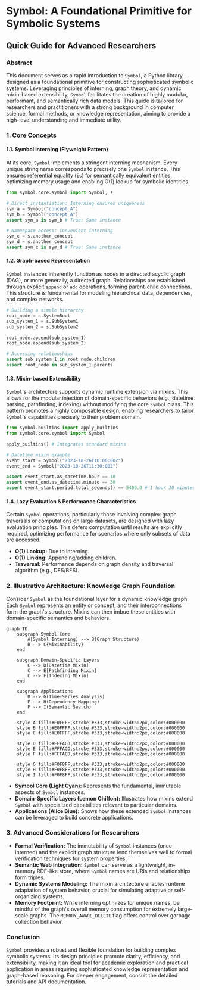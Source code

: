 # Symbol: A Foundational Primitive for Symbolic Systems

## Quick Guide for Advanced Researchers

### Abstract

This document serves as a rapid introduction to `Symbol`, a Python library designed as a foundational primitive for constructing sophisticated symbolic systems. Leveraging principles of interning, graph theory, and dynamic mixin-based extensibility, `Symbol` facilitates the creation of highly modular, performant, and semantically rich data models. This guide is tailored for researchers and practitioners with a strong background in computer science, formal methods, or knowledge representation, aiming to provide a high-level understanding and immediate utility.

### 1. Core Concepts

#### 1.1. Symbol Interning (Flyweight Pattern)

At its core, `Symbol` implements a stringent interning mechanism. Every unique string name corresponds to precisely one `Symbol` instance. This ensures referential equality (`is`) for semantically equivalent entities, optimizing memory usage and enabling O(1) lookup for symbolic identities.

```python
from symbol.core.symbol import Symbol, s

# Direct instantiation: Interning ensures uniqueness
sym_a = Symbol("concept_A")
sym_b = Symbol("concept_A")
assert sym_a is sym_b # True: Same instance

# Namespace access: Convenient interning
sym_c = s.another_concept
sym_d = s.another_concept
assert sym_c is sym_d # True: Same instance
```

#### 1.2. Graph-based Representation

`Symbol` instances inherently function as nodes in a directed acyclic graph (DAG), or more generally, a directed graph. Relationships are established through explicit `append` or `add` operations, forming parent-child connections. This structure is fundamental for modeling hierarchical data, dependencies, and complex networks.

```python
# Building a simple hierarchy
root_node = s.SystemRoot
sub_system_1 = s.SubSystem1
sub_system_2 = s.SubSystem2

root_node.append(sub_system_1)
root_node.append(sub_system_2)

# Accessing relationships
assert sub_system_1 in root_node.children
assert root_node in sub_system_1.parents
```

#### 1.3. Mixin-based Extensibility

`Symbol`'s architecture supports dynamic runtime extension via mixins. This allows for the modular injection of domain-specific behaviors (e.g., datetime parsing, pathfinding, indexing) without modifying the core `Symbol` class. This pattern promotes a highly composable design, enabling researchers to tailor `Symbol`'s capabilities precisely to their problem domain.

```python
from symbol.builtins import apply_builtins
from symbol.core.symbol import Symbol

apply_builtins() # Integrates standard mixins

# Datetime mixin example
event_start = Symbol("2023-10-26T10:00:00Z")
event_end = Symbol("2023-10-26T11:30:00Z")

assert event_start.as_datetime.hour == 10
assert event_end.as_datetime.minute == 30
assert event_start.period.total_seconds() == 5400.0 # 1 hour 30 minutes
```

#### 1.4. Lazy Evaluation & Performance Characteristics

Certain `Symbol` operations, particularly those involving complex graph traversals or computations on large datasets, are designed with lazy evaluation principles. This defers computation until results are explicitly required, optimizing performance for scenarios where only subsets of data are accessed.

*   **O(1) Lookup:** Due to interning.
*   **O(1) Linking:** Appending/adding children.
*   **Traversal:** Performance depends on graph density and traversal algorithm (e.g., DFS/BFS).

### 2. Illustrative Architecture: Knowledge Graph Foundation

Consider `Symbol` as the foundational layer for a dynamic knowledge graph. Each `Symbol` represents an entity or concept, and their interconnections form the graph's structure. Mixins can then imbue these entities with domain-specific semantics and behaviors.

```mermaid
graph TD
    subgraph Symbol Core
        A[Symbol Interning] --> B(Graph Structure)
        B --> C{Mixinability}
    end

    subgraph Domain-Specific Layers
        C --> D[Datetime Mixin]
        C --> E[Pathfinding Mixin]
        C --> F[Indexing Mixin]
    end

    subgraph Applications
        D --> G(Time-Series Analysis)
        E --> H(Dependency Mapping)
        F --> I(Semantic Search)
    end

    style A fill:#E0FFFF,stroke:#333,stroke-width:2px,color:#000000
    style B fill:#E0FFFF,stroke:#333,stroke-width:2px,color:#000000
    style C fill:#E0FFFF,stroke:#333,stroke-width:2px,color:#000000

    style D fill:#FFFACD,stroke:#333,stroke-width:2px,color:#000000
    style E fill:#FFFACD,stroke:#333,stroke-width:2px,color:#000000
    style F fill:#FFFACD,stroke:#333,stroke-width:2px,color:#000000

    style G fill:#F0F8FF,stroke:#333,stroke-width:2px,color:#000000
    style H fill:#F0F8FF,stroke:#333,stroke-width:2px,color:#000000
    style I fill:#F0F8FF,stroke:#333,stroke-width:2px,color:#000000
```

*   **Symbol Core (Light Cyan):** Represents the fundamental, immutable aspects of `Symbol` instances.
*   **Domain-Specific Layers (Lemon Chiffon):** Illustrates how mixins extend `Symbol` with specialized capabilities relevant to particular domains.
*   **Applications (Alice Blue):** Shows how these extended `Symbol` instances can be leveraged to build concrete applications.

### 3. Advanced Considerations for Researchers

*   **Formal Verification:** The immutability of `Symbol` instances (once interned) and the explicit graph structure lend themselves well to formal verification techniques for system properties.
*   **Semantic Web Integration:** `Symbol` can serve as a lightweight, in-memory RDF-like store, where `Symbol` names are URIs and relationships form triples.
*   **Dynamic Systems Modeling:** The mixin architecture enables runtime adaptation of system behavior, crucial for simulating adaptive or self-organizing systems.
*   **Memory Footprint:** While interning optimizes for unique names, be mindful of the graph's overall memory consumption for extremely large-scale graphs. The `MEMORY_AWARE_DELETE` flag offers control over garbage collection behavior.

### Conclusion

`Symbol` provides a robust and flexible foundation for building complex symbolic systems. Its design principles promote clarity, efficiency, and extensibility, making it an ideal tool for academic exploration and practical application in areas requiring sophisticated knowledge representation and graph-based reasoning. For deeper engagement, consult the detailed tutorials and API documentation.
